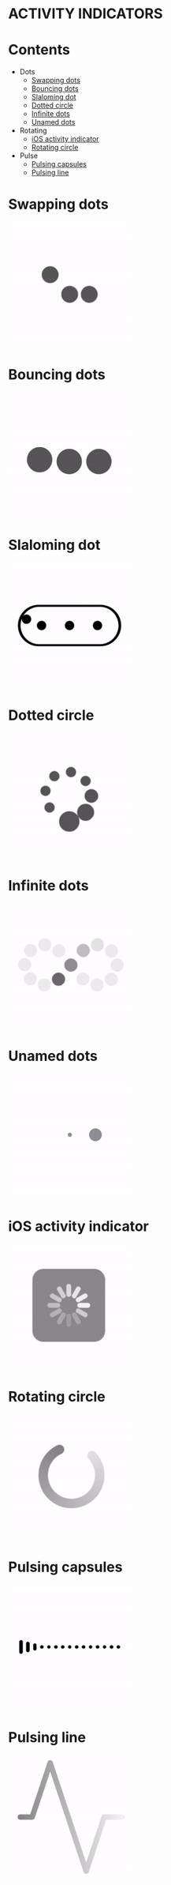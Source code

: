 # ACTIVITY INDICATORS

# Contents

- Dots
    - [Swapping dots](#swapping-dots)
    - [Bouncing dots](#bouncing-dots)
    - [Slaloming dot](#slaloming-dot)
    - [Dotted circle](#dotted-circle)
    - [Infinite dots](#infinite-dots)
    - [Unamed dots](#unamed-dots)
- Rotating
    - [iOS activity indicator](#ios-activity-indicator)
    - [Rotating circle](#rotating-circle)
- Pulse
    - [Pulsing capsules](#pulsing-capsules)
    - [Pulsing line](#pulsing-line)
    
# Swapping dots
<img src="gif/swappingDots.gif" width="250"/>

# Bouncing dots
<img src="gif/bouncingDots.gif" width="250"/>

# Slaloming dot
<img src="gif/slalomingDot.gif" width="250"/>

# Dotted circle
<img src="gif/dottedCircle.gif" width="250"/>

# Infinite dots
<img src="gif/infiniteDots.gif" width="250"/>

# Unamed dots
<img src="gif/unamedDots.gif" width="250"/>

# iOS activity indicator
<img src="gif/iOSActivityIndicator.gif" width="250"/>

# Rotating circle
<img src="gif/rotatingCircle.gif" width="250"/>

# Pulsing capsules
<img src="gif/pulsingCapsules.gif" width="250"/>

# Pulsing line
<img src="gif/pulsingLine.gif" width="250"/>
